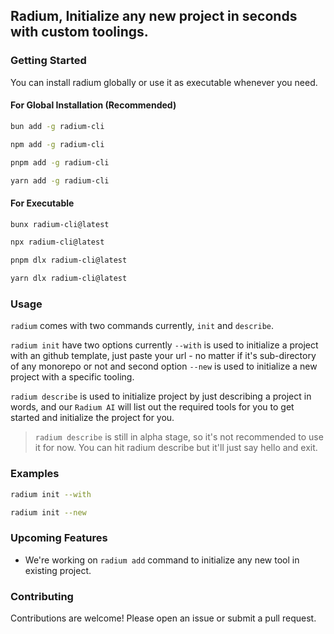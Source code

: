 ## Radium, Initialize any new project in seconds with custom toolings.

### Getting Started

You can install radium globally or use it as executable whenever you need.

#### For Global Installation (Recommended)

```bash
bun add -g radium-cli
```
```bash
npm add -g radium-cli
```
```bash
pnpm add -g radium-cli
```
```bash
yarn add -g radium-cli
```
#### For Executable

```bash
bunx radium-cli@latest
```
```bash
npx radium-cli@latest
```
```bash
pnpm dlx radium-cli@latest
```
```bash
yarn dlx radium-cli@latest
```
### Usage

`radium` comes with two commands currently, `init` and `describe`.

`radium init` have two options currently `--with` is used to initialize a project with an github template, just paste your url - no matter if it's sub-directory of any monorepo or not and second option `--new` is used to initialize a new project with a specific tooling.

`radium describe` is used to initialize project by just describing a project in words, and our `Radium AI` will list out the required tools for you to get started and initialize the project for you.

> `radium describe` is still in alpha stage, so it's not recommended to use it for now. You can hit radium describe but it'll just say hello and exit.

### Examples

```bash
radium init --with
```

```bash
radium init --new
```

### Upcoming Features

- We're working on `radium add` command to initialize any new tool in existing project.
### Contributing

Contributions are welcome! Please open an issue or submit a pull request. 